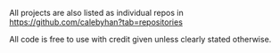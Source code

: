 All projects are also listed as individual repos in https://github.com/calebyhan?tab=repositories

All code is free to use with credit given unless clearly stated otherwise.

